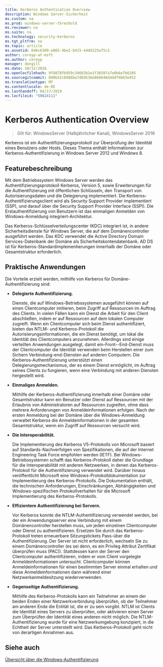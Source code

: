 ```yaml
---
title: Kerberos Authentication Overview
description: Windows Server-Sicherheit
ms.custom: na
ms.prod: windows-server-threshold
ms.reviewer: na
ms.suite: na
ms.technology: security-kerberos
ms.tgt_pltfrm: na
ms.topic: article
ms.assetid: 646c6309-e865-4be2-b415-44dd125af5c2
author: coreyp-at-msft
ms.author: coreyp
manager: dongill
ms.date: 10/12/2016
ms.openlocfilehash: 9f8878fb959c34663b1e1f3858fa7e0b6e7b6105
ms.sourcegitcommit: 0d0b32c8986ba7db9536e0b8648d4ddf9b03e452
ms.translationtype: MT
ms.contentlocale: de-DE
ms.lasthandoff: 04/17/2019
ms.locfileid: "59824111"
---
```

# <a name="kerberos-authentication-overview"></a>Kerberos Authentication Overview

>Gilt für: WindowsServer (Halbjährlicher Kanal), WindowsServer 2016

Kerberos ist ein Authentifizierungsprotokoll zur Überprüfung der Identität eines Benutzers oder Hosts. Dieses Thema enthält Informationen zur Kerberos-Authentifizierung in Windows Server 2012 und Windows 8.

## <a name="BKMK_OVER"></a>Featurebeschreibung
Mit dem Betriebssystem Windows Server werden das Authentifizierungsprotokoll Kerberos, Version 5, sowie Erweiterungen für die Authentifizierung mit öffentlichen Schlüsseln, den Transport von Autorisierungsdaten und die Delegierung implementiert. Die Kerberos-Authentifizierungsclient wird als Security Support Provider implementiert \(SSP\), und darauf über die Security Support Provider Interface \(SSPI\). Die Erstauthentifizierung von Benutzern ist das einmaligen Anmelden von Windows-Anmeldung integriert\-Architektur.

Das Kerberos-Schlüsselverteilungscenter \(KDC\) integriert ist, in andere Sicherheitsdienste für Windows Server, die auf dem Domänencontroller ausgeführt werden. Das KDC verwendet die Active Directory Domain Services-Datenbank der Domäne als Sicherheitskontendatenbank. AD DS ist für Kerberos-Standardimplementierungen innerhalb der Domäne oder Gesamtstruktur erforderlich.

## <a name="kerb_tr_Kerb_Benefits"></a>Praktische Anwendungen
Die Vorteile erzielt werden, mithilfe von Kerberos für Domäne\-Authentifizierung sind:

-   **Delegierte Authentifizierung.**

    Dienste, die auf Windows-Betriebssystemen ausgeführt können auf einen Clientcomputer imitieren, beim Zugriff auf Ressourcen im Auftrag des Clients. In vielen Fällen kann ein Dienst die Arbeit für den Client abschließen, indem er auf Ressourcen auf dem lokalen Computer zugreift. Wenn ein Clientcomputer sich beim Dienst authentifiziert, bieten das NTLM- und Kerberos-Protokoll die Autorisierungsinformationen, die ein Dienst benötigt, um lokal die Identität des Clientcomputers anzunehmen. Allerdings sind einige verteilten Anwendungen ausgelegt, damit ein-Front-\-End-Dienst muss der Clientcomputer die Identität verwenden beim Herstellen einer zum Sichern Verbindung\-end-Diensten auf anderen Computern. Die Kerberos-Authentifizierung unterstützt einen Delegierungsmechanismus, der es einem Dienst ermöglicht, im Auftrag seines Clients zu fungieren, wenn eine Verbindung mit anderen Diensten hergestellt wird.

-   **Einmaliges Anmelden.**

    Mithilfe der Kerberos-Authentifizierung innerhalb einer Domäne oder Gesamtstruktur kann ein Benutzer oder Dienst auf Ressourcen mit der Erlaubnis von Administratoren auf Ressourcen zugreifen, ohne dass mehrere Anforderungen von Anmeldeinformationen erfolgen. Nach der ersten Anmeldung bei der Domäne über die Windows-Anmeldung verwaltet Kerberos die Anmeldeinformationen in der gesamten Gesamtstruktur, wenn ein Zugriff auf Ressourcen versucht wird.

-   **Die Interoperabilität.**

    Die Implementierung des Kerberos V5-Protokolls von Microsoft basiert auf Standards\-Nachverfolgen von Spezifikationen, die auf der Internet Engineering Task Force empfohlen werden \(IETF\). Bei Windows-Betriebssystemen schafft das Kerberos-Protokoll daher die Grundlage für die Interoperabilität mit anderen Netzwerken, in denen das Kerberos-Protokoll für die Authentifizierung verwendet wird. Darüber hinaus veröffentlicht Microsoft eine Windows-Protokolldokumentation zur Implementierung des Kerberos-Protokolls. Die Dokumentation enthält, die technischen Anforderungen, Einschränkungen, Abhängigkeiten und Windows\-spezifischen Protokollverhalten für die Microsoft Implementierung des Kerberos-Protokolls.

-   **Effizientere Authentifizierung bei Servern.**

    Vor Kerberos konnte die NTLM-Authentifizierung verwendet werden, bei der ein Anwendungsserver eine Verbindung mit einem Domänencontroller herstellen muss, um jeden einzelnen Clientcomputer oder Dienst zu authentifizieren. Ersetzen Sie durch das Kerberos-Protokoll treten erneuerbare Sitzungstickets Pass\-über die Authentifizierung. Der Server ist nicht erforderlich, wechseln Sie zu einem Domänencontroller \(es sei denn, es ein Privileg Attribut Zertifikat überprüfen muss \(PAC\)\). Stattdessen kann der Server den Clientcomputer authentifizieren, indem er vom Client vorgelegte Anmeldeinformationen untersucht. Clientcomputer können Anmeldeinformationen für einen bestimmten Server einmal erhalten und diese Anmeldeinformationen dann während einer Netzwerkanmeldesitzung wiederverwenden.

-   **Gegenseitige Authentifizierung.**

    Mithilfe des Kerberos-Protokolls kann ein Teilnehmer an einem der beiden Enden einer Netzwerkverbindung überprüfen, ob der Teilnehmer am anderen Ende die Entität ist, die er zu sein vorgibt. NTLM ist Clients die Identität eines Servers zu überprüfen, oder aktivieren einen Server zum Überprüfen der Identität eines anderen nicht möglich. Die NTLM-Authentifizierung wurde für eine Netzwerkumgebung konzipiert, in die Echtheit der Server unterstellt wird. Das Kerberos-Protokoll geht nicht von derartigen Annahmen aus.

## <a name="see-also"></a>Siehe auch
[Übersicht über die Windows-Authentifizierung](../windows-authentication/windows-authentication-overview.md)


